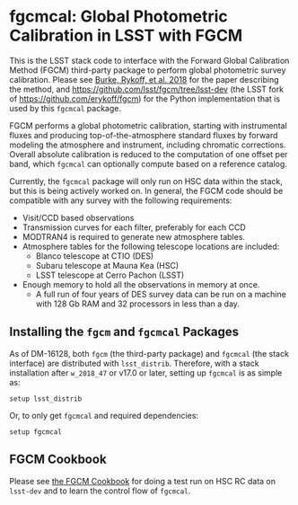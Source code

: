 fgcmcal: Global Photometric Calibration in LSST with FGCM
=========================================================

This is the LSST stack code to interface with the Forward Global Calibration
Method (FGCM) third-party package to perform global photometric survey
calibration.  Please see [Burke, Rykoff, et
al. 2018](http://adsabs.harvard.edu/abs/2018AJ....155...41B) for the paper
describing the method, and https://github.com/lsst/fgcm/tree/lsst-dev (the LSST
fork of https://github.com/erykoff/fgcm) for the Python implementation that is
used by this `fgcmcal` package.

FGCM performs a global photometric calibration, starting with instrumental
fluxes and producing top-of-the-atmosphere standard fluxes by forward modeling
the atmosphere and instrument, including chromatic corrections.  Overall
absolute calibration is reduced to the computation of one offset per band,
which `fgcmcal` can optionally compute based on a reference catalog.

Currently, the `fgcmcal` package will only run on HSC data within the stack,
but this is being actively worked on.  In general, the FGCM code should be
compatible with any survey with the following requirements:

* Visit/CCD based observations
* Transmission curves for each filter, preferably for each CCD
* MODTRAN4 is required to generate new atmosphere tables.
* Atmosphere tables for the following telescope locations are included:
    - Blanco telescope at CTIO (DES)
    - Subaru telescope at Mauna Kea (HSC)
    - LSST telescope at Cerro Pachon (LSST)
* Enough memory to hold all the observations in memory at once.
    - A full run of four years of DES survey data can be run on a machine
      with 128 Gb RAM and 32 processors in less than a day.


Installing the `fgcm` and `fgcmcal` Packages
--------------------------------------------

As of DM-16128, both `fgcm` (the third-party package) and `fgcmcal` (the stack
interface) are distributed with `lsst_distrib`.  Therefore, with a stack
installation after `w_2018_47` or v17.0 or later, setting up
`fgcmcal` is as simple as:

```
setup lsst_distrib
```

Or, to only get `fgcmcal` and required dependencies:

```
setup fgcmcal
```

FGCM Cookbook
-------------

Please see [the FGCM Cookbook](cookbook/README.md) for doing a test run on HSC
RC data on `lsst-dev` and to learn the control flow of `fgcmcal`.
